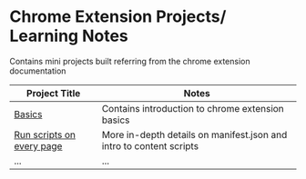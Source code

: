 # Chrome Extension Projects/ Learning Notes

Contains mini projects built referring from the chrome extension documentation

| Project Title                                                                                                   | Notes                                                               |
| --------------------------------------------------------------------------------------------------------------- | ------------------------------------------------------------------- |
| [Basics](basics)                                                                                                | Contains introduction to chrome extension basics                    |
| [Run scripts on every page](https://github.com/AnushaDeviR/chrome-extension-builds/tree/reading-time-extension) | More in-depth details on manifest.json and intro to content scripts |
| ...                                                                                                             | ...                                                                 |
